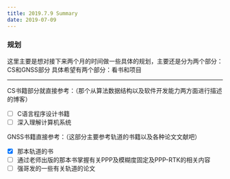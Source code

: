 ```yaml
---
title: 2019.7.9 Summary
date: 2019-07-09
---
```



### 规划

这里主要是想对接下来两个月的时间做一些具体的规划，主要还是分为两个部分：CS和GNSS部分 具体希望有两个部分：看书和项目 
<!--more-->
***
CS书籍部分就直接参考：（那个从算法数据结构以及软件开发能力两方面进行描述的博客）

  * [ ] C语言程序设计书籍
  * [ ] 深入理解计算机系统  

GNSS书籍直接参考：（这部分主要参考轨道的书籍以及各种论文文献吧）
  * [x] 那本轨道的书
  * [ ] 通过老师出版的那本书掌握有关PPP及模糊度固定及PPP-RTK的相关内容
  * [ ] 强哥发的一些有关轨道的论文